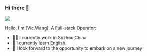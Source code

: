 ### Hi there 👋
![](https://github-readme-stats.vercel.app/api?username=mayandev)

Hello, I'm [Vic.Wang], A Full-stack Operator:

- 👨‍💼 I currently work in Suzhou,China.
- 🏴󠁧󠁢󠁥󠁮󠁧󠁿 I currently learn English.
- 👯 I look forward to the opportunity to embark on a new journey
<!--
- 👯 I’m looking to collaborate on ...
- 🤔 I’m looking for help with ...
- 💬 Ask me about ...
- 📫 How to reach me: ...
- 😄 Pronouns: ...
- ⚡ Fun fact: ...
-->
